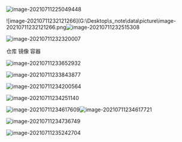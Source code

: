![image-20210711225049448](G:\Desktop\s_note\data\picture\image-20210711225049448.png)

![image-20210711232121266](G:\Desktop\s_note\data\picture\image-20210711232121266.png![image-20210711232515308](G:\Desktop\s_note\data\picture\image-20210711232515308.png)

![image-20210711232320007](G:\Desktop\s_note\data\picture\image-20210711232320007.png)

仓库 镜像 容器

![image-20210711233652932](G:\Desktop\s_note\data\picture\image-20210711233652932.png)

![image-20210711233843877](G:\Desktop\s_note\data\picture\image-20210711233843877.png)

![image-20210711234200564](G:\Desktop\s_note\data\picture\image-20210711234200564.png)

![image-20210711234251140](G:\Desktop\s_note\data\picture\image-20210711234251140.png)

![image-20210711234617609](G:\Desktop\s_note\data\picture\image-20210711234617609.png)![image-20210711234617721](G:\Desktop\s_note\data\picture\image-20210711234617721.png)

![image-20210711234736749](G:\Desktop\s_note\data\picture\image-20210711234736749.png)

![image-20210711235242704](G:\Desktop\s_note\data\picture\image-20210711235242704.png)